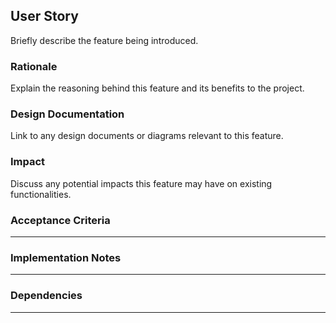 ## User Story

Briefly describe the feature being introduced.


<!-- Free to remove or add sections as they pertain to the feature/task in question -->
### Rationale

Explain the reasoning behind this feature and its benefits to the project.



### Design Documentation

Link to any design documents or diagrams relevant to this feature.



### Impact

Discuss any potential impacts this feature may have on existing functionalities.



### Acceptance Criteria
---



### Implementation Notes
---



### Dependencies
---
